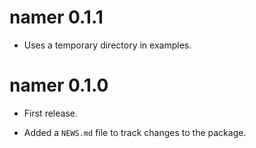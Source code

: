 # namer 0.1.1

* Uses a temporary directory in examples.

# namer 0.1.0

* First release.

* Added a `NEWS.md` file to track changes to the package.
